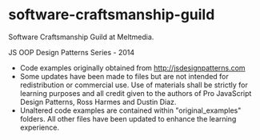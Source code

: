 software-craftsmanship-guild
============================

Software Craftsmanship Guild at Meltmedia.

JS OOP Design Patterns Series - 2014

* Code examples originally obtained from http://jsdesignpatterns.com
* Some updates have been made to files but are not intended for redistribution or commercial use.  Use of materials shall be strictly for learning purposes and all credit given to the authors of Pro JavaScript Design Patterns, Ross Harmes and Dustin Diaz.
* Unaltered code examples are contained within "original_examples" folders. All other files have been updated to enhance the learning experience.
